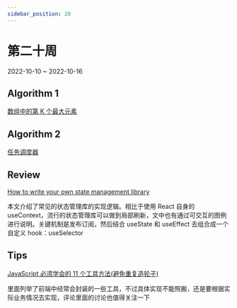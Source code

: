 ```yaml
---
sidebar_position: 20
---
```


# 第二十周

2022-10-10 ~ 2022-10-16

## Algorithm 1

[数组中的第 K 个最大元素](https://github.com/JunwuHuang/leetcode-daily/blob/master/kth-largest-element-in-an-array/%E6%95%B0%E7%BB%84%E4%B8%AD%E7%9A%84%E7%AC%ACK%E4%B8%AA%E6%9C%80%E5%A4%A7%E5%85%83%E7%B4%A0.md)

## Algorithm 2

[任务调度器](https://github.com/JunwuHuang/leetcode-daily/blob/master/task-scheduler/%E4%BB%BB%E5%8A%A1%E8%B0%83%E5%BA%A6%E5%99%A8.md)

## Review

[How to write your own state management library](https://judehunter.dev/blog/how-to-write-your-own-state-management-library)

本文介绍了常见的状态管理库的实现逻辑。相比于使用 React 自身的 useContext，流行的状态管理库可以做到局部刷新，文中也有通过可交互的图例进行说明。关键机制是发布订阅，然后结合 useState 和 useEffect 去组合成一个自定义 hook：useSelector

## Tips

[JavaScript 必须学会的 11 个工具方法(避免重复造轮子)](https://juejin.cn/post/7147501250837151752)

里面列举了前端中经常会封装的一些工具，不过具体实现不能照搬，还是要根据实际业务情况去实现，评论里面的讨论也值得关注一下
